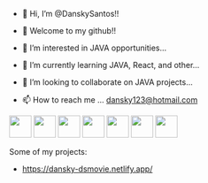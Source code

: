- 👋 Hi, I’m @DanskySantos!!  
- 👋 Welcome to my github!!

- 👀 I’m interested in JAVA opportunities...
- 🌱 I’m currently learning JAVA, React, and other...
- 💞️ I’m looking to collaborate on JAVA projects...
- 📫 How to reach me ... dansky123@hotmail.com

<img src="https://cdn.jsdelivr.net/gh/devicons/devicon/icons/java/java-original-wordmark.svg" width="40" height="40" /> <img src="https://cdn.jsdelivr.net/gh/devicons/devicon/icons/csharp/csharp-original.svg" width="40" height="40" /> <img src="https://cdn.jsdelivr.net/gh/devicons/devicon/icons/dotnetcore/dotnetcore-original.svg" width="40" height="40" />
<img src="https://cdn.jsdelivr.net/gh/devicons/devicon/icons/spring/spring-original-wordmark.svg" width="40" height="40" /> 
<img src="https://cdn.jsdelivr.net/gh/devicons/devicon/icons/docker/docker-original-wordmark.svg" width="40" height="40" />
<img src="https://cdn.jsdelivr.net/gh/devicons/devicon/icons/postgresql/postgresql-original.svg" width="40" height="40" /> <img src="https://cdn.jsdelivr.net/gh/devicons/devicon/icons/mysql/mysql-original.svg" width="40" height="40" />






Some of my projects: 
- https://dansky-dsmovie.netlify.app/

<!---
DanskySantos/DanskySantos is a ✨ special ✨ repository because its `README.md` (this file) appears on your GitHub profile.
You can click the Preview link to take a look at your changes.
--->
